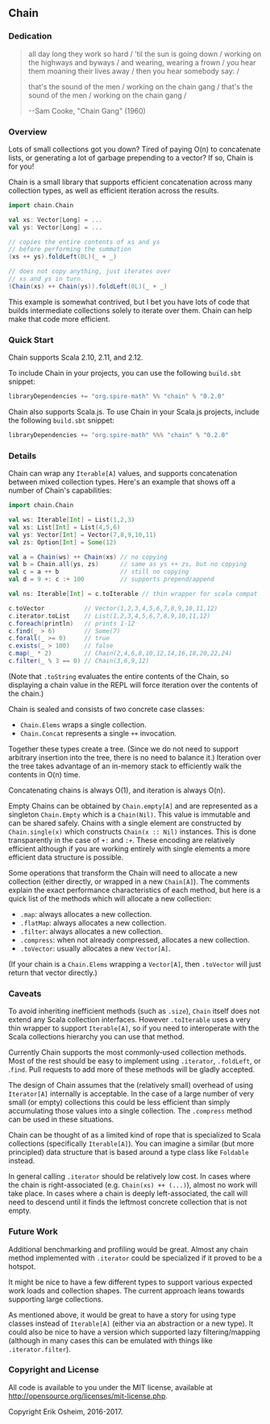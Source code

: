 ## Chain

### Dedication

> all day long they work so hard / 'til the sun is going down /
> working on the highways and byways / and wearing, wearing a frown /
> you hear them moaning their lives away / then you hear somebody say: /
>
> that's the sound of the men / working on the chain gang /
> that's the sound of the men / working on the chain gang /
>
> --Sam Cooke, "Chain Gang" (1960)

### Overview

Lots of small collections got you down? Tired of paying O(n) to
concatenate lists, or generating a lot of garbage prepending to a
vector? If so, Chain is for you!

Chain is a small library that supports efficient concatenation across
many collection types, as well as efficient iteration across the
results.

```scala
import chain.Chain

val xs: Vector[Long] = ...
val ys: Vector[Long] = ...

// copies the entire contents of xs and ys
// before performing the summation
(xs ++ ys).foldLeft(0L)(_ + _)

// does not copy anything, just iterates over
// xs and ys in turn.
(Chain(xs) ++ Chain(ys)).foldLeft(0L)(_ + _)
```

This example is somewhat contrived, but I bet you have lots of code
that builds intermediate collections solely to iterate over
them. Chain can help make that code more efficient.

### Quick Start

Chain supports Scala 2.10, 2.11, and 2.12.

To include Chain in your projects, you can use the following
`build.sbt` snippet:

```scala
libraryDependencies += "org.spire-math" %% "chain" % "0.2.0"
```

Chain also supports Scala.js. To use Chain in your Scala.js projects,
include the following `build.sbt` snippet:

```scala
libraryDependencies += "org.spire-math" %%% "chain" % "0.2.0"
```

### Details

Chain can wrap any `Iterable[A]` values, and supports concatenation
between mixed collection types. Here's an example that shows off a
number of Chain's capabilities:

```scala
import chain.Chain

val ws: Iterable[Int] = List(1,2,3)
val xs: List[Int] = List(4,5,6)
val ys: Vector[Int] = Vector(7,8,9,10,11)
val zs: Option[Int] = Some(12)

val a = Chain(ws) ++ Chain(xs) // no copying
val b = Chain.all(ys, zs)      // same as ys ++ zs, but no copying
val c = a ++ b                 // still no copying
val d = 9 +: c :+ 100          // supports prepend/append

val ns: Iterable[Int] = c.toIterable // thin wrapper for scala compat

c.toVector           // Vector(1,2,3,4,5,6,7,8,9,10,11,12)
c.iterator.toList    // List(1,2,3,4,5,6,7,8,9,10,11,12)
c.foreach(println)   // prints 1-12
c.find(_ > 6)        // Some(7)
c.forall(_ >= 0)     // true
c.exists(_ > 100)    // false
c.map(_ * 2)         // Chain(2,4,6,8,10,12,14,16,18,20,22,24)
c.filter(_ % 3 == 0) // Chain(3,6,9,12)
```

(Note that `.toString` evaluates the entire contents of the Chain, so
displaying a chain value in the REPL will force iteration over the
contents of the chain.)

Chain is sealed and consists of two concrete case classes:

 * `Chain.Elems` wraps a single collection.
 * `Chain.Concat` represents a single `++` invocation.

Together these types create a tree. (Since we do not need to support
arbitrary insertion into the tree, there is no need to balance it.)
Iteration over the tree takes advantage of an in-memory stack to
efficiently walk the contents in O(n) time.

Concatenating chains is always O(1), and iteration is always O(n).

Empty Chains can be obtained by `Chain.empty[A]` and are represented
as a singleton `Chain.Empty` which is a `Chain(Nil)`. This value is
immutable and can be shared safely. Chains with a single element are
constructed by `Chain.single(x)` which constructs `Chain(x :: Nil)`
instances. This is done transparently in the case of `+:` and `:+`.
These encoding are relatively efficient although if you are working
entirely with single elements a more efficient data structure is
possible.

Some operations that transform the Chain will need to allocate a new
collection (either directly, or wrapped in a new `Chain[A]`). The
comments explain the exact performance characteristics of each method,
but here is a quick list of the methods which will allocate a new
collection:

 * `.map`: always allocates a new collection.
 * `.flatMap`: always allocates a new collection.
 * `.filter`: always allocates a new collection.
 * `.compress`: when not already compressed, allocates a new collection.
 * `.toVector`: usually allocates a new `Vector[A]`.

(If your chain is a `Chain.Elems` wrapping a `Vector[A]`, then
`.toVector` will just return that vector directly.)

### Caveats

To avoid inheriting inefficient methods (such as `.size`), `Chain`
itself does not extend any Scala collection interfaces. However
`.toIterable` uses a very thin wrapper to support `Iterable[A]`, so if
you need to interoperate with the Scala collections hierarchy you can
use that method.

Currently Chain supports the most commonly-used collection
methods. Most of the rest should be easy to implement using
`.iterator`, `.foldLeft`, or .`find`. Pull requests to add more of
these methods will be gladly accepted.

The design of Chain assumes that the (relatively small) overhead of
using `Iterator[A]` internally is acceptable. In the case of a large
number of very small (or empty) collections this could be less
efficient than simply accumulating those values into a single
collection. The `.compress` method can be used in these situations.

Chain can be thought of as a limited kind of rope that is specialized
to Scala collections (specifically `Iterable[A]`). You can imagine a
similar (but more principled) data structure that is based around a
type class like `Foldable` instead.

In general calling `.iterator` should be relatively low cost. In cases
where the chain is right-associated (e.g. `Chain(xs) ++ (...)`),
almost no work will take place. In cases where a chain is deeply
left-associated, the call will need to descend until it finds the
leftmost concrete collection that is not empty.

### Future Work

Additional benchmarking and profiling would be great. Almost any chain
method implemented with `.iterator` could be specialized if it proved
to be a hotspot.

It might be nice to have a few different types to support various
expected work loads and collection shapes. The current approach leans
towards supporting large collections.

As mentioned above, it would be great to have a story for using type
classes instead of `Iterable[A]` (either via an abstraction or a new
type). It could also be nice to have a version which supported lazy
filtering/mapping (although in many cases this can be emulated with
things like `.iterator.filter`).

### Copyright and License

All code is available to you under the MIT license, available at
http://opensource.org/licenses/mit-license.php.

Copyright Erik Osheim, 2016-2017.
